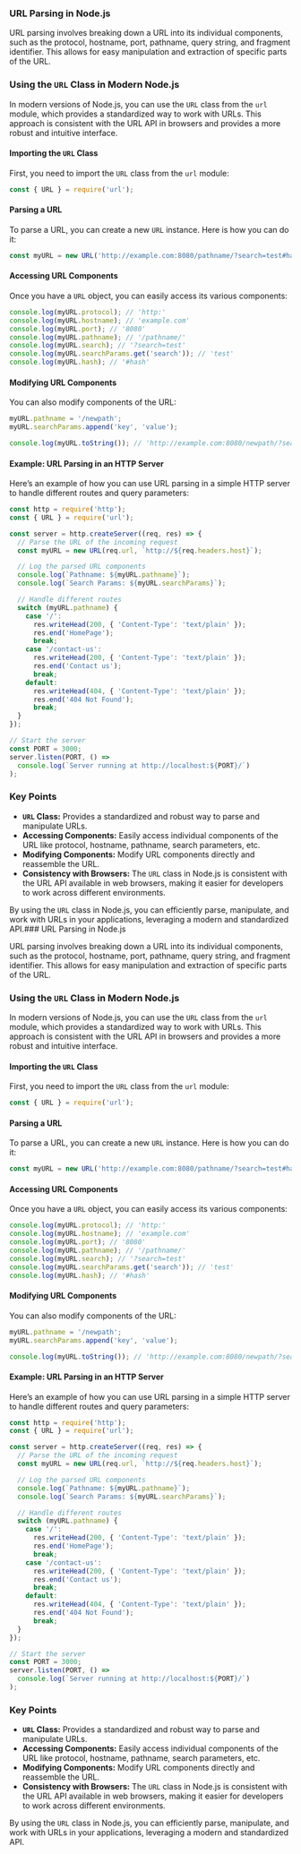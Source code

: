 ### URL Parsing in Node.js

URL parsing involves breaking down a URL into its individual components, such as the protocol, hostname, port, pathname, query string, and fragment identifier. This allows for easy manipulation and extraction of specific parts of the URL.

### Using the `URL` Class in Modern Node.js

In modern versions of Node.js, you can use the `URL` class from the `url` module, which provides a standardized way to work with URLs. This approach is consistent with the URL API in browsers and provides a more robust and intuitive interface.

#### Importing the `URL` Class

First, you need to import the `URL` class from the `url` module:

```javascript
const { URL } = require('url');
```

#### Parsing a URL

To parse a URL, you can create a new `URL` instance. Here is how you can do it:

```javascript
const myURL = new URL('http://example.com:8080/pathname/?search=test#hash');
```

#### Accessing URL Components

Once you have a `URL` object, you can easily access its various components:

```javascript
console.log(myURL.protocol); // 'http:'
console.log(myURL.hostname); // 'example.com'
console.log(myURL.port); // '8080'
console.log(myURL.pathname); // '/pathname/'
console.log(myURL.search); // '?search=test'
console.log(myURL.searchParams.get('search')); // 'test'
console.log(myURL.hash); // '#hash'
```

#### Modifying URL Components

You can also modify components of the URL:

```javascript
myURL.pathname = '/newpath';
myURL.searchParams.append('key', 'value');

console.log(myURL.toString()); // 'http://example.com:8080/newpath/?search=test&key=value#hash'
```

#### Example: URL Parsing in an HTTP Server

Here’s an example of how you can use URL parsing in a simple HTTP server to handle different routes and query parameters:

```javascript
const http = require('http');
const { URL } = require('url');

const server = http.createServer((req, res) => {
  // Parse the URL of the incoming request
  const myURL = new URL(req.url, `http://${req.headers.host}`);

  // Log the parsed URL components
  console.log(`Pathname: ${myURL.pathname}`);
  console.log(`Search Params: ${myURL.searchParams}`);

  // Handle different routes
  switch (myURL.pathname) {
    case '/':
      res.writeHead(200, { 'Content-Type': 'text/plain' });
      res.end('HomePage');
      break;
    case '/contact-us':
      res.writeHead(200, { 'Content-Type': 'text/plain' });
      res.end('Contact us');
      break;
    default:
      res.writeHead(404, { 'Content-Type': 'text/plain' });
      res.end('404 Not Found');
      break;
  }
});

// Start the server
const PORT = 3000;
server.listen(PORT, () =>
  console.log(`Server running at http://localhost:${PORT}/`)
);
```

### Key Points

- **`URL` Class:** Provides a standardized and robust way to parse and manipulate URLs.
- **Accessing Components:** Easily access individual components of the URL like protocol, hostname, pathname, search parameters, etc.
- **Modifying Components:** Modify URL components directly and reassemble the URL.
- **Consistency with Browsers:** The `URL` class in Node.js is consistent with the URL API available in web browsers, making it easier for developers to work across different environments.

By using the `URL` class in Node.js, you can efficiently parse, manipulate, and work with URLs in your applications, leveraging a modern and standardized API.### URL Parsing in Node.js

URL parsing involves breaking down a URL into its individual components, such as the protocol, hostname, port, pathname, query string, and fragment identifier. This allows for easy manipulation and extraction of specific parts of the URL.

### Using the `URL` Class in Modern Node.js

In modern versions of Node.js, you can use the `URL` class from the `url` module, which provides a standardized way to work with URLs. This approach is consistent with the URL API in browsers and provides a more robust and intuitive interface.

#### Importing the `URL` Class

First, you need to import the `URL` class from the `url` module:

```javascript
const { URL } = require('url');
```

#### Parsing a URL

To parse a URL, you can create a new `URL` instance. Here is how you can do it:

```javascript
const myURL = new URL('http://example.com:8080/pathname/?search=test#hash');
```

#### Accessing URL Components

Once you have a `URL` object, you can easily access its various components:

```javascript
console.log(myURL.protocol); // 'http:'
console.log(myURL.hostname); // 'example.com'
console.log(myURL.port); // '8080'
console.log(myURL.pathname); // '/pathname/'
console.log(myURL.search); // '?search=test'
console.log(myURL.searchParams.get('search')); // 'test'
console.log(myURL.hash); // '#hash'
```

#### Modifying URL Components

You can also modify components of the URL:

```javascript
myURL.pathname = '/newpath';
myURL.searchParams.append('key', 'value');

console.log(myURL.toString()); // 'http://example.com:8080/newpath/?search=test&key=value#hash'
```

#### Example: URL Parsing in an HTTP Server

Here’s an example of how you can use URL parsing in a simple HTTP server to handle different routes and query parameters:

```javascript
const http = require('http');
const { URL } = require('url');

const server = http.createServer((req, res) => {
  // Parse the URL of the incoming request
  const myURL = new URL(req.url, `http://${req.headers.host}`);

  // Log the parsed URL components
  console.log(`Pathname: ${myURL.pathname}`);
  console.log(`Search Params: ${myURL.searchParams}`);

  // Handle different routes
  switch (myURL.pathname) {
    case '/':
      res.writeHead(200, { 'Content-Type': 'text/plain' });
      res.end('HomePage');
      break;
    case '/contact-us':
      res.writeHead(200, { 'Content-Type': 'text/plain' });
      res.end('Contact us');
      break;
    default:
      res.writeHead(404, { 'Content-Type': 'text/plain' });
      res.end('404 Not Found');
      break;
  }
});

// Start the server
const PORT = 3000;
server.listen(PORT, () =>
  console.log(`Server running at http://localhost:${PORT}/`)
);
```

### Key Points

- **`URL` Class:** Provides a standardized and robust way to parse and manipulate URLs.
- **Accessing Components:** Easily access individual components of the URL like protocol, hostname, pathname, search parameters, etc.
- **Modifying Components:** Modify URL components directly and reassemble the URL.
- **Consistency with Browsers:** The `URL` class in Node.js is consistent with the URL API available in web browsers, making it easier for developers to work across different environments.

By using the `URL` class in Node.js, you can efficiently parse, manipulate, and work with URLs in your applications, leveraging a modern and standardized API.
